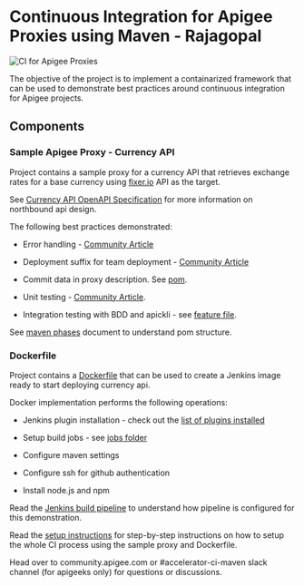 # Continuous Integration for Apigee Proxies using Maven - Rajagopal

![CI for Apigee Proxies](docs/images/apigee-ci.png)

The objective of the project is to implement a containarized framework that can
be used to demonstrate best practices around continuous integration for Apigee
projects.

## Components

### Sample Apigee Proxy - Currency API

Project contains a sample proxy for a currency API that retrieves exchange rates
for a base currency using [fixer.io](http://fixer.io) API as the target.

See [Currency API OpenAPI Specification](./docs/currency-v1.yaml) for more
information on northbound api design.

The following best practices demonstrated:

*   Error handling - [Community
    Article](https://community.apigee.com/content/kbentry/23724/an-error-handling-pattern-for-apigee-proxies.html)

*   Deployment suffix for team deployment - [Community
    Article](https://community.apigee.com/content/kbentry/26716/api-proxy-team-development-with-maven.html)

*   Commit data in proxy description. See [pom](./currency-v1/pom.xml#L171).

*   Unit testing - [Community
    Article](https://community.apigee.com/articles/3964/unit-testing-javascript-code-with-mocha-sinon-and.html).

*   Integration testing with BDD and apickli - see [feature
    file](./currency-v1/test/integration/features/rates.feature).

See [maven phases](./docs/maven-phases.md) document to understand pom structure.

### Dockerfile

Project contains a [Dockerfile](./docker/Dockerfile) that can be used to create
a Jenkins image ready to start deploying currency api.

Docker implementation performs the following operations:

*   Jenkins plugin installation - check out the [list of plugins
    installed](./docker/jenkins/plugins)

*   Setup build jobs - see [jobs folder](./docker/jenkins/jobs)

*   Configure maven settings

*   Configure ssh for github authentication

*   Install node.js and npm

Read the [Jenkins build pipeline](./docs/jenkins-pipeline.md) to understand how
pipeline is configured for this demonstration.

Read the [setup instructions](./docs/setup.md) for step-by-step instructions on
how to setup the whole CI process using the sample proxy and Dockerfile.

Head over to community.apigee.com or #accelerator-ci-maven slack channel (for
apigeeks only) for questions or discussions.
